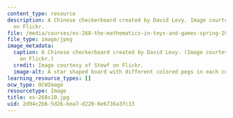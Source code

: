 ```yaml
---
content_type: resource
description: A Chinese checkerboard created by David Levy. Image courtesy of Stewf
  on Flickr.
file: /media/courses/es-268-the-mathematics-in-toys-and-games-spring-2010/2d94c2b65d26bea7d2206e6736a3fc33_es-268s10.jpg
file_type: image/jpeg
image_metadata:
  caption: A Chinese checkerboard created by David Levy. (Image courtesy of [Stewf](http://www.flickr.com/photos/stewf/188635418/)
    on Flickr.)
  credit: Image courtesy of Stewf on Flickr.
  image-alt: A star shaped board with different colored pegs in each corner.
learning_resource_types: []
ocw_type: OCWImage
resourcetype: Image
title: es-268s10.jpg
uid: 2d94c2b6-5d26-bea7-d220-6e6736a3fc33
---
```

